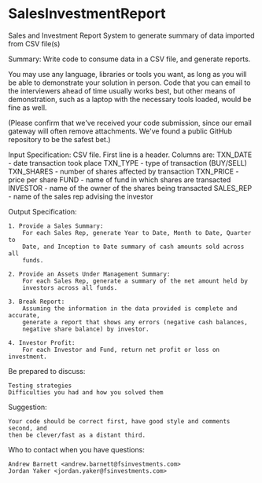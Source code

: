# SalesInvestmentReport
Sales and Investment Report System to generate summary of data imported from CSV file(s)


Summary: Write code to consume data in a CSV file, and generate reports.

You may use any language, libraries or tools you want, as long as you will be
able to demonstrate your solution in person. Code that you can email to the
interviewers ahead of time usually works best, but other means of
demonstration, such as a laptop with the necessary tools loaded, would be fine
as well.

(Please confirm that we've received your code submission, since our email
 gateway will often remove attachments. We've found a public GitHub repository
 to be the safest bet.)

Input Specification: CSV file. First line is a header. Columns are:
    TXN_DATE - date transaction took place
    TXN_TYPE - type of transaction (BUY/SELL)
    TXN_SHARES - number of shares affected by transaction
    TXN_PRICE - price per share
    FUND - name of fund in which shares are transacted
    INVESTOR - name of the owner of the shares being transacted
    SALES_REP - name of the sales rep advising the investor

Output Specification:

    1. Provide a Sales Summary:
        For each Sales Rep, generate Year to Date, Month to Date, Quarter to
        Date, and Inception to Date summary of cash amounts sold across all
        funds.

    2. Provide an Assets Under Management Summary:
        For each Sales Rep, generate a summary of the net amount held by
        investors across all funds.

    3. Break Report:
        Assuming the information in the data provided is complete and accurate,
        generate a report that shows any errors (negative cash balances,
        negative share balance) by investor.

    4. Investor Profit:
        For each Investor and Fund, return net profit or loss on investment.

Be prepared to discuss:

    Testing strategies
    Difficulties you had and how you solved them

Suggestion:

    Your code should be correct first, have good style and comments second, and
    then be clever/fast as a distant third.

Who to contact when you have questions:

    Andrew Barnett <andrew.barnett@fsinvestments.com>
    Jordan Yaker <jordan.yaker@fsinvestments.com>
